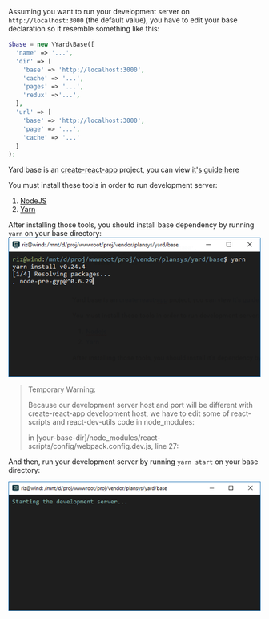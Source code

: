 Assuming you want to run your development server on `http://localhost:3000`  \(the default value\), you have to edit your base declaration so it resemble something like this:

```php
$base = new \Yard\Base([
  'name' => '...',
  'dir' => [
    'base' => 'http://localhost:3000',
    'cache' => '...',
    'pages' => '...',
    'redux' =>'...',
  ],
  'url' => [
    'base' => 'http://localhost:3000',
    'page' => '...',
    'cache' => '...'
  ]
);
```

Yard base is an [create-react-app](https://github.com/facebookincubator/create-react-app) project, you can view [it's guide here](https://github.com/facebookincubator/create-react-app/blob/master/packages/react-scripts/template/README.md)

You must install these tools in order to run development server:

1. [NodeJS](https://nodejs.org)
2. [Yarn](https://yarnpkg.com)

After installing those tools, you should install base dependency by running `yarn` on your base directory:  
![](/docs/assets/editing-base-1.png)

> Temporary Warning:
>
> Because our development server host and port will be different with create-react-app development host, we have to edit some of react-scripts and react-dev-utils code in node\_modules:
>
> in \[your-base-dir\]/node\_modules/react-scripts/config/webpack.config.dev.js, line 27:

And then, run your development server by running `yarn start` on your base directory:

![](/docs/assets/editing-base-2.png)

